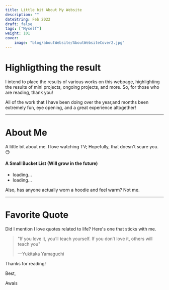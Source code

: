 ```yaml
---
title: Little bit About My Website
description: ""
dateString: Feb 2022
draft: false
tags: ["Myself"]
weight: 101
cover:
    image: "blog/aboutWebsite/AboutWebsiteCover2.jpg"
---
```


# Highligthing the result

I intend to place the results of various works on this webpage, highlighting the results of mini projects, ongoing projects, and more. So, for those who are reading, thank you!

All of the work that I have been doing over the year,and months been
extremely fun, eye opening, and a great experience altogether!

***

# About Me

A little bit about me. I love watching TV; Hopefully, that doesn't scare you. :smirk:

#### A Small Bucket List (Will grow in the future)
<ul>
    <li>loading...</li>
    <li>loading...</li>
</ul>

Also, has anyone actually worn a hoodie and feel warm? Not me.

***
# Favorite Quote

Did I mention I love quotes related to life? Here's one that sticks with me.

> "If you love it, you’ll teach yourself. If you don’t love it, others will teach you"
>
> —Yukitaka Yamaguchi

Thanks for reading!

Best,

Awais
